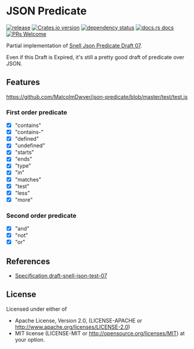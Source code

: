# JSON Predicate

[![release](https://github.com/Miaxos/json-predicate/actions/workflows/release.yml/badge.svg)](https://github.com/Miaxos/json-predicate/actions/workflows/release.yml)
[![Crates.io version](https://img.shields.io/crates/v/json-predicate.svg)](https://crates.io/crates/json-predicate)
[![dependency status](https://deps.rs/repo/github/miaxos/json-predicate/status.svg)](https://deps.rs/repo/github/miaxos/json-predicate)
[![docs.rs docs](https://img.shields.io/badge/docs-latest-blue.svg)](https://docs.rs/json-predicate)
[![PRs Welcome](https://img.shields.io/badge/PRs-welcome-brightgreen.svg)](https://github.com/miaxos/json-predicate/compare)

Partial implementation of [Snell Json Predicate Draft
07](https://tools.ietf.org/html/draft-snell-json-test-07).

Even if this Draft is Expired, it's still a pretty good draft of predicate over
JSON.

## Features
https://github.com/MalcolmDwyer/json-predicate/blob/master/test/test.js

### First order predicate

- [x] "contains"
- [x] "contains-"
- [x] "defined"
- [x] "undefined"
- [x] "starts"
- [x] "ends"
- [x] "type"
- [x] "in"
- [x] "matches"
- [x] "test"
- [x] "less"
- [x] "more"

### Second order predicate

- [x] "and"
- [x] "not"
- [x] "or"

## References

- [Specification draft-snell-json-test-07](https://tools.ietf.org/html/draft-snell-json-test-07)

## License

Licensed under either of

- Apache License, Version 2.0, (LICENSE-APACHE or http://www.apache.org/licenses/LICENSE-2.0)
- MIT license (LICENSE-MIT or http://opensource.org/licenses/MIT) at your option.
